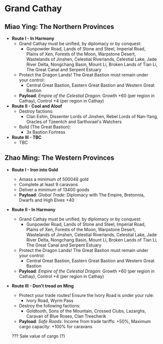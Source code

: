# Grand Cathay

## Miao Ying: The Northern Provinces

* **Route I - In Harmony**
  * Grand Cathay must be unified, by diplomacy or by conquest:
    * Gunpowder Road, Lands of Stone and Steel, Imperial Road, Plains of Xen, Forests of the Moon, Warpstone Desert,
    Wastelands of Jinshen, Celestial Riverlands, Celestial Lake, Jade River Delta, Nongchang Basin, Mount Li, Broken
    Lands of Tian Li, The Great Canal and Serpent Estuary
  * Protect the Dragon Lands! The Great Bastion must remain under your control:
    * Central Great Bastion, Eastern Great Bastion and Western Great Bastion
  * **Payload**: _Empire of the Celestial Dragon_: Growth +60 (per region in Cathay), Control +4 (per region in Cathay)
* **Route II - Cool and Aloof**
  * Destroy factions:
    * Clan Eshin, Dissenter Lords of Jinshen, Rebel Lords of Nan-Yang, Oracles of Tzeentch and Sarthorael's Watchers
  * Build (The Great Bastion):
    * 3x Bastion Fortress
* **Route III - TBC**
  * TBC

## Zhao Ming: The Western Provinces

* **Route I - Iron into Gold**
  * Amass a minimum of 500048 gold
  * Complete at least 9 caravans
  * Deliver a minimum of 13400 goods
  * **Payload**: _Global Trade_: Diplomacy with The Empire, Bretonnia, Dwarfs and High Elves +40 
* **Route II - In Harmony**
  * Grand Cathay must be unified, by diplomacy or by conquest:
    * Gunpowder Road, Lands of Stone and Steel, Imperial Road, Plains of Xen, Forests of the Moon, Warpstone Desert,
    Wastelands of Jinshen, Celestial Riverlands, Celestial Lake, Jade River Delta, Nongchang Basin, Mount Li, Broken
    Lands of Tian Li, The Great Canal and Serpent Estuary
  * Protect the Dragon Lands! The Great Bastion must remain under your control:
    * Central Great Bastion, Eastern Great Bastion and Western Great Bastion
  * **Payload**: _Empire of the Celestial Dragon_: Growth +60 (per region in Cathay), Control +4 (per region in Cathay)
* **Route III - Don't tread on Ming**
  * Protect your trade routes! Ensure the Ivory Road is under your rule:
    * Ivory Road, Wyrm Pass
  * Destroy the following factions:
    * Goldtooth, Sons of the Mountain, Crossed Clubs, Lazarghs, Caravan of Blue Roses, Clan Treecherik
  * **Payload**: _Safe Roads_: Income from trade tariffs: +50%, Maximum cargo capacity: +100% for caravans
  
  ??? Sale value of cargo (?)
